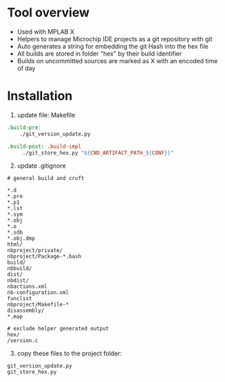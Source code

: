 
# Tool overview
- Used with MPLAB X
- Helpers to manage Microchip IDE projects as a git repository with git
- Auto generates a string for embedding the git Hash into the hex file
- All builds are stored in folder "hex" by their build identifier
- Builds on uncommitted sources are marked as X with an encoded time of day  

# Installation

1. update file: Makefile
``` Makefile
.build-pre:
	./git_version_update.py

.build-post: .build-impl
     ./git_store_hex.py "${CND_ARTIFACT_PATH_${CONF}}"
```

2. update .gitignore
``` .gitignore
# general build and cruft

*.d
*.pre
*.p1
*.lst
*.sym
*.obj
*.o
*.sdb
*.obj.dmp
html/
nbproject/private/
nbproject/Package-*.bash
build/
nbbuild/
dist/
nbdist/
nbactions.xml
nb-configuration.xml
funclist
nbproject/Makefile-*
disassembly/
*.map

# exclude helper generated output
hex/
/version.c
```

3. copy these files to the project folder:
```
git_version_update.py
git_store_hex.py
```

  

